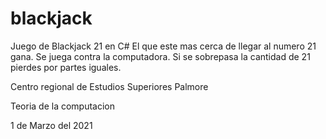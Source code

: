 # blackjack

Juego de Blackjack 21 en C#
El que este mas cerca de llegar al numero 21 gana.
Se juega contra la computadora.
Si se sobrepasa la cantidad de 21 pierdes por partes iguales. 

Centro regional de Estudios Superiores Palmore

Teoria de la computacion

1 de Marzo del 2021


